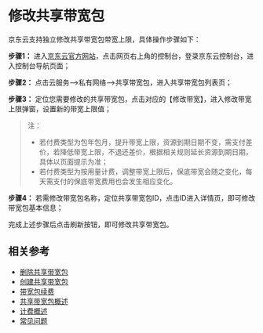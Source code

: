 # 修改共享带宽包

京东云支持独立修改共享带宽包带宽上限，具体操作步骤如下：

**步骤1：** 进入[京东云官方网站](https://www.jdcloud.com/)，点击网页右上角的控制台，登录京东云控制台，进入控制台导航页面；

**步骤2：** 点击云服务-->私有网络-->共享带宽包，进入共享带宽包列表页；

**步骤3：** 定位您需要修改的共享带宽包，点击对应的【修改带宽】，进入修改带宽上限弹窗，设置新的带宽上限值；

> 注：
> - 若付费类型为包年包月，提升带宽上限，资源到期日期不变，需支付差价，若降低带宽上限，不退还差价，根据相关规则延长资源到期日期，具体以页面提示为准；
> - 若付费类型为按用量计费，调整带宽上限后，保底带宽会随之变化，每天需支付的保底带宽费用也会发生相应变化。


**步骤4：** 若需修改带宽包名称，定位共享带宽包ID，点击ID进入详情页，即可修改带宽包基本信息；
 
完成上述步骤后点击刷新按钮，即可修改共享带宽包。

## 相关参考
- [删除共享带宽包](Delete-Bwp.md)
- [创建共享带宽包](Create-Bwp.md)
- [带宽包续费](Renew-Bwp.md)
- [共享带宽包概述](../Introductions/Product-Overview.md)
- [计费概述](../Pricing/Billing-Overview.md)
- [常见问题](../FAQ/FAQ.md)
